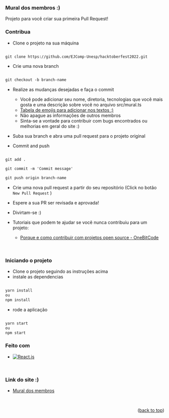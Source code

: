 <a name="readme-top"></a>

<br />

<div align="left">

<h3 align="left">Mural dos membros :) </h3>

Projeto para você criar sua primeira Pull Request! 


<p align="left">

###  Contribua
* Clone o projeto na sua máquina

```markdown

git clone https://github.com/EJComp-Unesp/hacktoberfest2022.git

```

* Crie uma nova branch

```markdown

git checkout -b branch-name

```

* Realize as mudanças desejadas e faça o commit
	* Você pode adicionar seu nome, diretoria, tecnologias que você mais gosta e uma descrição sobre você no arquivo src/mural.ts
	* [Tabela de emojis para adicionar nos textos :)][emojis-url]
	* Não apague as informações de outros membros
	* Sinta-se a vontade para contribuir com bugs encontrados ou melhorias em geral do site :) 
* Suba sua branch e abra uma pull request para o projeto original 

* Commit and push

```markdown

git add .

git commit -m 'Commit message'

git push origin branch-name

```

* Crie uma nova pull request a partir do seu repositório (Click no botão `New Pull Request` )

* Espere a sua PR ser revisada e aprovada!

* Divirtam-se :)

* Tutoriais que podem te ajudar se você nunca contribuiu para um projeto:
	*  [Porque e como contribuir com projetos open source - OneBitCode][onebitcode-url]

<br />

### Iniciando o projeto 
* Clone o projeto seguindo as instruções acima 
* instale as dependencias 

```markdown

yarn install 
ou 
npm install

```

* rode a aplicação 

```markdown

yarn start 
ou 
npm start

```

### Feito com

* [![React.js][React.js]][React.js-url]

<br />

###  Link do site :)

* [Mural dos membros][projeto-url]

<br />

<p align="right">(<a href="#readme-top">back to top</a>)</p>

<!-- MARKDOWN LINKS & IMAGES -->

[linkedin-shield]: https://img.shields.io/badge/-LinkedIn-black.svg?style=for-the-badge&logo=linkedin&colorB=555

[linkedin-url]: https://linkedin.com/in/karoldm

[React.js]: https://img.shields.io/badge/react-%2320232a.svg?style=for-the-badge&logo=react&logoColor=%2361DAFB

[React.js-url]: https://pt-br.reactjs.org/

[projeto-url]: https://ejcomp-unesp.github.io/hacktoberfest2022/

[onebitcode-url]: https://onebitcode.com/projetos-open-source/

[emojis-url]: https://www.cjdinfo.com.br/utilitario-tabela-codigo-emoji
